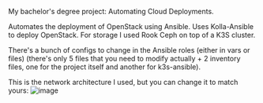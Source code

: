 My bachelor's degree project: Automating Cloud Deployments.

Automates the deployment of OpenStack using Ansible. 
Uses Kolla-Ansible to deploy OpenStack.
For storage I used Rook Ceph on top of a K3S cluster.

There's a bunch of configs to change in the Ansible roles (either in vars or files) (there's only 5 files that you need to modify actually + 2 inventory files, one for the project itself and another for k3s-ansible).

This is the network architecture I used, but you can change it to match yours:
![image](https://github.com/AlexTudurean/openstack-automation/assets/44097593/4f0e80c3-d63e-4a16-a185-ae67e57a17fc)

